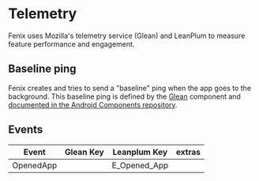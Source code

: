 # Telemetry

Fenix uses Mozilla's telemetry service (Glean) and LeanPlum to measure feature performance and engagement.

## Baseline ping

Fenix creates and tries to send a "baseline" ping when the app goes to the background. This baseline ping is defined by the [Glean](https://github.com/mozilla-mobile/android-components/tree/master/components/service/glean) component and [documented in the Android Components repository](https://github.com/mozilla-mobile/android-components/blob/master/components/service/glean/docs/baseline.md).

## Events

| Event     | Glean Key | Leanplum Key | extras |
|-----------|-----------|--------------|--------|
| OpenedApp |           | E_Opened_App |        |